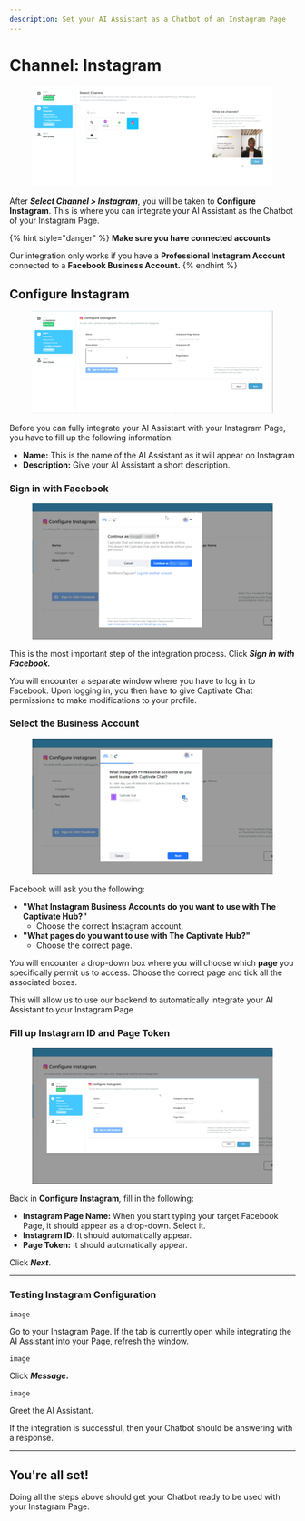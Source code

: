 ```yaml
---
description: Set your AI Assistant as a Chatbot of an Instagram Page
---
```


# Channel: Instagram

<figure><img src="../../.gitbook/assets/image (152).png" alt=""><figcaption></figcaption></figure>

After _**Select Channel > Instagram**_, you will be taken to **Configure Instagram**. This is where you can integrate your AI Assistant as the Chatbot of your Instagram Page.

{% hint style="danger" %}
**Make sure you have connected accounts**

Our integration only works if you have a **Professional Instagram Account** connected to a **Facebook Business Account.**
{% endhint %}

## Configure Instagram

<figure><img src="../../.gitbook/assets/image (151).png" alt=""><figcaption></figcaption></figure>

Before you can fully integrate your AI Assistant with your Instagram Page, you have to fill up the following information:

* **Name:** This is the name of the AI Assistant as it will appear on Instagram
* **Description:** Give your AI Assistant a short description.

### Sign in with Facebook

<figure><img src="../../.gitbook/assets/image (155).png" alt=""><figcaption></figcaption></figure>

This is the most important step of the integration process. Click _**Sign in with Facebook.**_

You will encounter a separate window where you have to log in to Facebook. Upon logging in, you then have to give Captivate Chat permissions to make modifications to your profile.

### Select the Business Account

<figure><img src="../../.gitbook/assets/image (153).png" alt=""><figcaption></figcaption></figure>

Facebook will ask you the following:

* **"What Instagram Business Accounts do you want to use with The Captivate Hub?"**&#x20;
  * Choose the correct Instagram account.
* **"What pages do you want to use with The Captivate Hub?"**
  * Choose the correct page.&#x20;

You will encounter a drop-down box where you will choose which **page** you specifically permit us to access. Choose the correct page and tick all the associated boxes.&#x20;

This will allow us to use our backend to automatically integrate your AI Assistant to your Instagram Page.&#x20;

### Fill up Instagram ID and Page Token

<figure><img src="../../.gitbook/assets/image (157).png" alt=""><figcaption></figcaption></figure>

Back in **Configure Instagram**_,_ fill in the following:

* **Instagram Page Name:** When you start typing your target Facebook Page, it should appear as a drop-down. Select it.
* **Instagram ID:** It should automatically appear.
* **Page Token:** It should automatically appear.

Click _**Next**_.



***

### Testing Instagram Configuration

```
image
```

Go to your Instagram Page. If the tab is currently open while integrating the AI Assistant into your Page, refresh the window.

```
image
```

Click _**Message**_**.**

```
image
```

Greet the AI Assistant.&#x20;

If the integration is successful, then your Chatbot should be answering with a response.&#x20;

***

## You're all set!

Doing all the steps above should get your Chatbot ready to be used with your Instagram Page.

